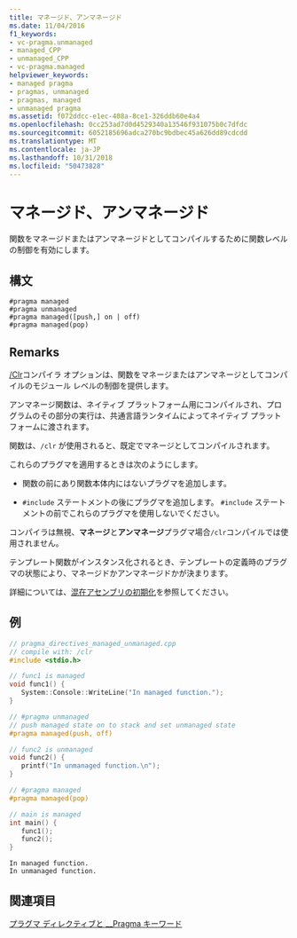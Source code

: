 ```yaml
---
title: マネージド、アンマネージド
ms.date: 11/04/2016
f1_keywords:
- vc-pragma.unmanaged
- managed_CPP
- unmanaged_CPP
- vc-pragma.managed
helpviewer_keywords:
- managed pragma
- pragmas, unmanaged
- pragmas, managed
- unmanaged pragma
ms.assetid: f072ddcc-e1ec-408a-8ce1-326ddb60e4a4
ms.openlocfilehash: 0cc253ad7d0d4529340a13546f931075b0c7dfdc
ms.sourcegitcommit: 6052185696adca270bc9bdbec45a626dd89cdcdd
ms.translationtype: MT
ms.contentlocale: ja-JP
ms.lasthandoff: 10/31/2018
ms.locfileid: "50473828"
---
```

# <a name="managed-unmanaged"></a>マネージド、アンマネージド
関数をマネージドまたはアンマネージドとしてコンパイルするために関数レベルの制御を有効にします。

## <a name="syntax"></a>構文

```
#pragma managed
#pragma unmanaged
#pragma managed([push,] on | off)
#pragma managed(pop)
```

## <a name="remarks"></a>Remarks

[/Clr](../build/reference/clr-common-language-runtime-compilation.md)コンパイラ オプションは、関数をマネージまたはアンマネージとしてコンパイルのモジュール レベルの制御を提供します。

アンマネージ関数は、ネイティブ プラットフォーム用にコンパイルされ、プログラムのその部分の実行は、共通言語ランタイムによってネイティブ プラットフォームに渡されます。

関数は、`/clr` が使用されると、既定でマネージとしてコンパイルされます。

これらのプラグマを適用するときは次のようにします。

- 関数の前にあり関数本体内にはないプラグマを追加します。

- `#include` ステートメントの後にプラグマを追加します。 `#include` ステートメントの前でこれらのプラグマを使用しないでください。

コンパイラは無視、**マネージ**と**アンマネージ**プラグマ場合`/clr`コンパイルでは使用されません。

テンプレート関数がインスタンス化されるとき、テンプレートの定義時のプラグマの状態により、マネージドかアンマネージドかが決まります。

詳細については、[混在アセンブリの初期化](../dotnet/initialization-of-mixed-assemblies.md)を参照してください。

## <a name="example"></a>例

```cpp
// pragma_directives_managed_unmanaged.cpp
// compile with: /clr
#include <stdio.h>

// func1 is managed
void func1() {
   System::Console::WriteLine("In managed function.");
}

// #pragma unmanaged
// push managed state on to stack and set unmanaged state
#pragma managed(push, off)

// func2 is unmanaged
void func2() {
   printf("In unmanaged function.\n");
}

// #pragma managed
#pragma managed(pop)

// main is managed
int main() {
   func1();
   func2();
}
```

```Output
In managed function.
In unmanaged function.
```

## <a name="see-also"></a>関連項目

[プラグマ ディレクティブと __Pragma キーワード](../preprocessor/pragma-directives-and-the-pragma-keyword.md)